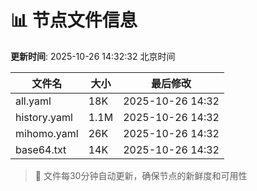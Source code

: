 # 📊 节点文件信息

**更新时间**: 2025-10-26 14:32:32 北京时间

| 文件名 | 大小 | 最后修改 |
|--------|------|----------|
| all.yaml | 18K | 2025-10-26 14:32 |
| history.yaml | 1.1M | 2025-10-26 14:32 |
| mihomo.yaml | 26K | 2025-10-26 14:32 |
| base64.txt | 14K | 2025-10-26 14:32 |

> 🔄 文件每30分钟自动更新，确保节点的新鲜度和可用性
